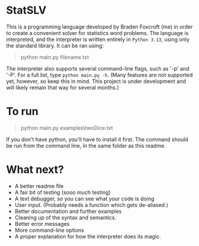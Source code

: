 # StatSLV
This is a programming language developed by Braden Foxcroft (me) in order to create a convenient solver for statistics word problems.
The language is interpreted, and the interpreter is written entirely in `Python 3.13`, using only the standard library. It can be ran using:

> python main.py filename.txt

The interpreter also supports several command-line flags, such as '-p' and '-P'. For a full list, type `python main.py -h`. (Many features are not supported yet, however, so keep this in mind. This project is under development and will likely remain that way for several months.)
# To run

> python main.py examples\twoDice.txt

If you don't have python, you'll have to install it first. The command should be run from the command line, in the same folder as this readme.

# What next?
- A better readme file
- A fair bit of testing (sooo much testing)
- A text debugger, so you can see what your code is doing
- User input. (Probably needs a function which gets de-aliased.)
- Better documentation and further examples
- Cleaning up of the syntax and semantics.
- Better error messages
- More command-line options
- A proper explanation for how the interpreter does its magic.


